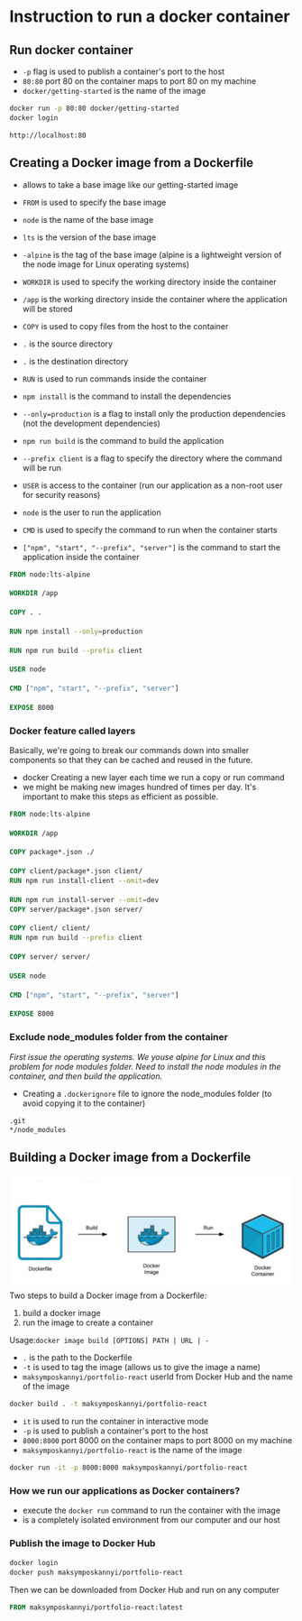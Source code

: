 # Instruction to run a docker container

## Run docker container

- `-p` flag is used to publish a container's port to the host
- `80:80` port 80 on the container maps to port 80 on my machine
- `docker/getting-started` is the name of the image

```bash
docker run -p 80:80 docker/getting-started
docker login
```

```browser
http://localhost:80
```

## Creating a Docker image from a Dockerfile

- allows to take a base image like our getting-started image
<!-- node<version>-alpine -->

- `FROM` is used to specify the base image
- `node` is the name of the base image
- `lts` is the version of the base image
- `-alpine` is the tag of the base image (alpine is a lightweight version of the node image for Linux operating systems)

- `WORKDIR` is used to specify the working directory inside the container
- `/app` is the working directory inside the container where the application will be stored

- `COPY` is used to copy files from the host to the container
- `.` is the source directory
- `.` is the destination directory

- `RUN` is used to run commands inside the container
- `npm install` is the command to install the dependencies
- `--only=production` is a flag to install only the production dependencies (not the development dependencies)

- `npm run build` is the command to build the application
- `--prefix client` is a flag to specify the directory where the command will be run

- `USER` is access to the container (run our application as a non-root user for security reasons)
- `node` is the user to run the application

- `CMD` is used to specify the command to run when the container starts
- `["npm", "start", "--prefix", "server"]` is the command to start the application inside the container

```Dockerfile
FROM node:lts-alpine

WORKDIR /app

COPY . .

RUN npm install --only=production

RUN npm run build --prefix client

USER node

CMD ["npm", "start", "--prefix", "server"]

EXPOSE 8000
```

### Docker feature called layers

Basically, we're going to break our commands down into smaller components so that they can be cached and reused in the future.

- docker Creating a new layer each time we run a copy or run command
- we might be making new images hundred of times per day. It's important to make this steps as efficient as possible.

```Dockerfile
FROM node:lts-alpine

WORKDIR /app

COPY package*.json ./

COPY client/package*.json client/
RUN npm run install-client --omit=dev

RUN npm run install-server --omit=dev
COPY server/package*.json server/

COPY client/ client/
RUN npm run build --prefix client

COPY server/ server/

USER node

CMD ["npm", "start", "--prefix", "server"]

EXPOSE 8000
```

### Exclude node_modules folder from the container

*First issue the operating systems. We youse alpine for Linux and this problem for node modules folder.*
*Need to install the node modules in the container, and then build the application.*

- Creating a `.dockerignore` file to ignore the node_modules folder (to avoid copying it to the container)

``` .dockerignore
.git
*/node_modules
```

## Building a Docker image from a Dockerfile

![alt text](image-12.png)
Two steps to build a Docker image from a Dockerfile:

1. build a docker image
2. run the image to create a container

Usage:`docker image build [OPTIONS] PATH | URL | -`

- `.` is the path to the Dockerfile
- `-t` is used to tag the image (allows us to give the image a name)
- `maksymposkannyi/portfolio-react`  userId from Docker Hub and the name of the image

```bash
docker build . -t maksymposkannyi/portfolio-react

```

- `it` is used to run the container in interactive mode
- `-p` is used to publish a container's port to the host
- `8000:8000` port 8000 on the container maps to port 8000 on my machine
- `maksymposkannyi/portfolio-react` is the name of the image

```bash
docker run -it -p 8000:8000 maksymposkannyi/portfolio-react
```

### How we run our applications as Docker containers?

- execute the `docker run` command to run the container with the image
- is a completely isolated environment from our computer and our host

### Publish the image to Docker Hub

```bash
docker login
docker push maksymposkannyi/portfolio-react
```

Then we can be downloaded from Docker Hub and run on any computer

```Dockerfile
FROM maksymposkannyi/portfolio-react:latest
```
